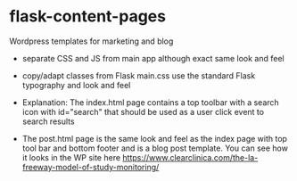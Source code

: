 # flask-content-pages
Wordpress templates for marketing and blog
- separate CSS and JS from main app although exact same look and feel
- copy/adapt classes from Flask main.css use the standard Flask typography and look and feel

- Explanation:
The index.html page contains a top toolbar with a search icon with  id="search" that should be used as a user click event to search results
- The post.html page is the same look and feel as the index page with top tool bar and bottom footer
and is a blog post template.  You can see how it looks in the WP site here https://www.clearclinica.com/the-la-freeway-model-of-study-monitoring/
